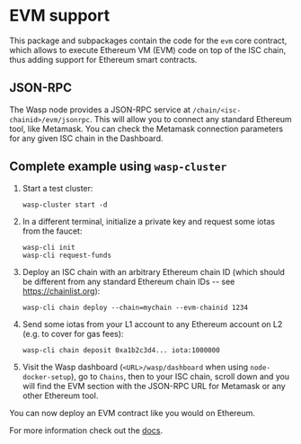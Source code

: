 # EVM support

This package and subpackages contain the code for the `evm`
core contract, which allows to execute Ethereum VM (EVM) code on top of the
ISC chain, thus adding support for Ethereum smart contracts.

## JSON-RPC

The Wasp node provides a JSON-RPC service at `/chain/<isc-chainid>/evm/jsonrpc`. This will
allow you to connect any standard Ethereum tool, like Metamask. You can check
the Metamask connection parameters for any given ISC chain in the Dashboard.

## Complete example using `wasp-cluster`

1. Start a test cluster:

    ```
    wasp-cluster start -d
    ```

2. In a different terminal, initialize a private key and request some iotas from the faucet:

    ```
    wasp-cli init
    wasp-cli request-funds
    ```

3. Deploy an ISC chain with an arbitrary Ethereum chain ID (which should be
   different from any standard Ethereum chain IDs -- see
   https://chainlist.org):

    ```
    wasp-cli chain deploy --chain=mychain --evm-chainid 1234
    ```

4. Send some iotas from your L1 account to any Ethereum account on L2 (e.g. to cover for gas fees):

    ```
    wasp-cli chain deposit 0xa1b2c3d4... iota:1000000
    ```

5. Visit the Wasp dashboard (`<URL>/wasp/dashboard` when using `node-docker-setup`), go to `Chains`, then to
   your ISC chain, scroll down and you will find the EVM section with the
   JSON-RPC URL for Metamask or any other Ethereum tool.

You can now deploy an EVM contract like you would on Ethereum.

For more information check out the [docs](https://wiki.iota.org/smart-contracts/guide/evm/introduction).
